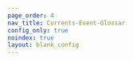 ```yaml
---
page_order: 4
nav_title: Currents-Event-Glossar
config_only: true
noindex: true
layout: blank_config
---
```

